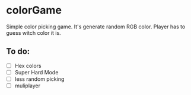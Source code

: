 # colorGame
Simple color picking game. It's generate random RGB color. Player has to guess witch color it is.

## To do:
- [ ] Hex colors
- [ ] Super Hard Mode
- [ ] less random picking 
- [ ] muliplayer

